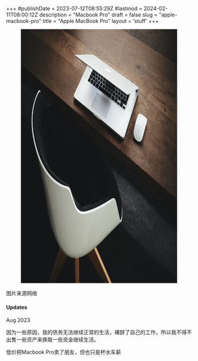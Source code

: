 +++
#publishDate = 2023-07-12T08:55:29Z
#lastmod = 2024-02-11T08:00:12Z
description = "Macbook Pro"
draft = false
slug = "apple-macbook-pro"
title = "Apple MacBook Pro"
layout = 'stuff'
+++
<section class="photoset">
  <div class="photoset-row">
    <figure class="photoset-item single feature-" data-pswp-uid="1">
        <a href="#"><img data-ratio="1.4477" src="/images/1311.webp" data-webp="true" data-loaded="true" style="height: 691px; width: 1000.36px;"></a>
    </figure>
  </div>
  <div class="caption">图片来源网络</div>
</section>

<div class="content-module yellow">
<div class="header">
<h4 class="toc" id="updates">Updates</h4>
<p class="metasub">Aug 2023</p>
</div>
<p>因为一些原因，我的债务无法继续正常的生活，裸辞了自己的工作，所以我不得不出售一些资产来换取一些资金继续生活。</p>
<p>低价把Macbook Pro卖了朋友，但也只是杯水车薪</p>
</div>

